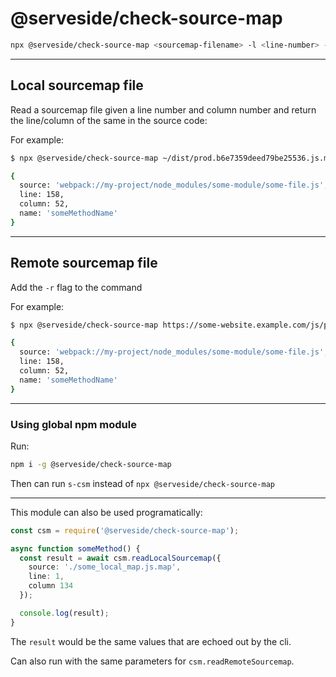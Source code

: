 # @serveside/check-source-map


```zsh
npx @serveside/check-source-map <sourcemap-filename> -l <line-number> -c <column-number>
```

----

## Local sourcemap file

Read a sourcemap file given a line number and column number and return the line/column of the same in the source code:

For example:

```zsh
$ npx @serveside/check-source-map ~/dist/prod.b6e7359deed79be25536.js.map -l 2 -c 106543

{
  source: 'webpack://my-project/node_modules/some-module/some-file.js',
  line: 158,
  column: 52,
  name: 'someMethodName'
}
```

----

## Remote sourcemap file

Add the `-r` flag to the command

For example:

```zsh
$ npx @serveside/check-source-map https://some-website.example.com/js/prod.b6e7359deed79be25536.js.map -l 2 -c 106543 -r

{
  source: 'webpack://my-project/node_modules/some-module/some-file.js',
  line: 158,
  column: 52,
  name: 'someMethodName'
}
```

---

### Using global npm module

Run:

```zsh
npm i -g @serveside/check-source-map
```

Then can run `s-csm` instead of `npx @serveside/check-source-map`

-----

This module can also be used programatically:

```ts
const csm = require('@serveside/check-source-map');

async function someMethod() {
  const result = await csm.readLocalSourcemap({
    source: './some_local_map.js.map',
    line: 1,
    column 134
  });

  console.log(result);
}
```

The `result` would be the same values that are echoed out by the cli.

Can also run with the same parameters for `csm.readRemoteSourcemap`.